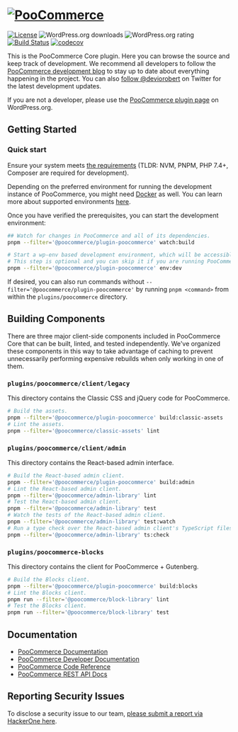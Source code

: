 # [![PooCommerce](https://poocommerce.com/wp-content/themes/woo/images/logo-poocommerce@2x.png 'PooCommerce')](https://poocommerce.com/)

[![License](https://poser.pugx.org/poocommerce/poocommerce/license 'License')](https://packagist.org/packages/poocommerce/poocommerce)
![WordPress.org downloads](https://img.shields.io/wordpress/plugin/dt/poocommerce.svg 'WordPress.org downloads')
![WordPress.org rating](https://img.shields.io/wordpress/plugin/r/poocommerce.svg 'WordPress.org rating')
[![Build Status](https://github.com/poocommerce/poocommerce/actions/workflows/ci.yml/badge.svg?branch=trunk 'Build Status')](https://github.com/poocommerce/poocommerce/actions/workflows/ci.yml)
[![codecov](https://codecov.io/gh/poocommerce/poocommerce/branch/trunk/graph/badge.svg 'codecov')](https://codecov.io/gh/poocommerce/poocommerce)

This is the PooCommerce Core plugin. Here you can browse the source and keep track of development. We recommend all developers to follow the [PooCommerce development blog](https://poocommerce.wordpress.com/) to stay up to date about everything happening in the project. You can also [follow @deviorobert](https://twitter.com/deviorobert) on Twitter for the latest development updates.

If you are not a developer, please use the [PooCommerce plugin page](https://wordpress.org/plugins/poocommerce/) on WordPress.org.

## Getting Started

### Quick start

Ensure your system meets [the requirements](../../README.md#getting-started) (TLDR: NVM, PNPM, PHP 7.4+, Composer are required for development).

Depending on the preferred environment for running the development instance of PooCommerce, you might need [Docker](https://docs.docker.com/get-docker/) as well. You can learn more about supported environments [here](https://developer.poocommerce.com/docs/setting-up-your-development-environment/).

Once you have verified the prerequisites, you can start the development environment:

```bash
## Watch for changes in PooCommerce and all of its dependencies.
pnpm --filter='@poocommerce/plugin-poocommerce' watch:build

# Start a wp-env based development environment, which will be accessible via http://localhost:8888/.
# This step is optional and you can skip it if you are running PooCommerce on a custom setup.
pnpm --filter='@poocommerce/plugin-poocommerce' env:dev
```

If desired, you can also run commands without `--filter='@poocommerce/plugin-poocommerce'` by running `pnpm <command>` from within the `plugins/poocommerce` directory.

## Building Components

There are three major client-side components included in PooCommerce Core that can be built, linted, and tested independently. We've organized these components
in this way to take advantage of caching to prevent unnecessarily performing expensive rebuilds when only working in one of them.

### `plugins/poocommerce/client/legacy`

This directory contains the Classic CSS and jQuery code for PooCommerce.

```bash
# Build the assets.
pnpm --filter='@poocommerce/plugin-poocommerce' build:classic-assets
# Lint the assets.
pnpm --filter='@poocommerce/classic-assets' lint
```

### `plugins/poocommerce/client/admin`

This directory contains the React-based admin interface.

```bash
# Build the React-based admin client.
pnpm --filter='@poocommerce/plugin-poocommerce' build:admin
# Lint the React-based admin client.
pnpm --filter='@poocommerce/admin-library' lint
# Test the React-based admin client.
pnpm --filter='@poocommerce/admin-library' test
# Watch the tests of the React-based admin client.
pnpm --filter='@poocommerce/admin-library' test:watch
# Run a type check over the React-based admin client's TypeScript files.
pnpm --filter='@poocommerce/admin-library' ts:check
```

### `plugins/poocommerce-blocks`

This directory contains the client for PooCommerce + Gutenberg.

```bash
# Build the Blocks client.
pnpm --filter='@poocommerce/plugin-poocommerce' build:blocks
# Lint the Blocks client.
pnpm run --filter='@poocommerce/block-library' lint
# Test the Blocks client.
pnpm run --filter='@poocommerce/block-library' test
```

## Documentation

- [PooCommerce Documentation](https://poocommerce.com/)
- [PooCommerce Developer Documentation](https://github.com/poocommerce/poocommerce/wiki)
- [PooCommerce Code Reference](https://poocommerce.com/wc-apidocs/)
- [PooCommerce REST API Docs](https://poocommerce.github.io/poocommerce-rest-api-docs/)

## Reporting Security Issues

To disclose a security issue to our team, [please submit a report via HackerOne here](https://hackerone.com/automattic/).
